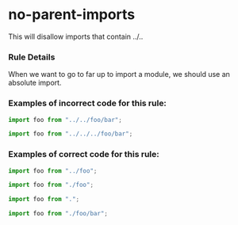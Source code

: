 # no-parent-imports

This will disallow imports that contain ../.. 

### Rule Details

When we want to go to far up to import a module, we should use an absolute import.

### Examples of **incorrect** code for this rule:

```js
import foo from "../../foo/bar";
```

```js
import foo from "../../../foo/bar";
```

### Examples of **correct** code for this rule:

```js
import foo from "../foo";
```

```js
import foo from "./foo";
```

```js
import foo from ".";
```

```js
import foo from "./foo/bar";
```

